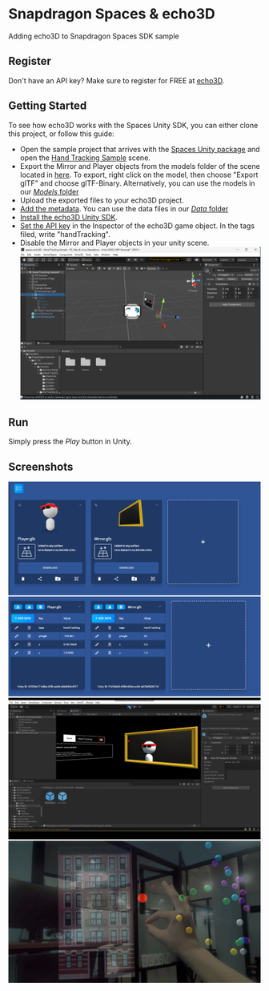 # Snapdragon Spaces & echo3D

Adding echo3D to Snapdragon Spaces SDK sample

## Register
Don't have an API key? Make sure to register for FREE at [echo3D](https://console.echo3D.co/#/auth/register).

## Getting Started
To see how echo3D works with the Spaces Unity SDK, you can either clone this project, or follow this guide:
* Open the sample project that arrives with the [Spaces Unity package](https://docs.spaces.qualcomm.com/unity/setup/SetupGuideUnity.html) and open the [Hand Tracking Sample](https://docs.spaces.qualcomm.com/unity/samples/HandTrackingSample.html) scene.
* Export the Mirror and Player objects from the models folder of the scene located in [here](/Assets/Samples/Snapdragon%20Spaces/0.7.0/Core%20Samples/Scenes/Hand%20Tracking%20Sample/Models). To export, right click on the model, then choose "Export glTF" and choose glTF-Binary. Alternatively, you can use the models in our [_Models_ folder](/Models/)
* Upload the exported files to your echo3D project.
* [Add the metadata](https://docs.echo3D.co/web-console/manage-pages/data-page/how-to-add-data#adding-metadata). You can use the data files in our [_Data_ folder](/Data/)
* [Install the echo3D Unity SDK](https://docs.echo3D.co/unity/installation).
* [Set the API key](https://docs.echo3D.co/unity/using-the-sdk) in the Inspector of the echo3D game object. In the tags filed, write "handTracking".
* Disable the Mirror and Player objects in your unity scene.<br>
![Mirror Disable](/Screenshots/Unity-spaces%20sample-%20no%20models.png)

## Run
Simply press the _Play_ button in Unity.

## Screenshots
![echo3D Models](/Screenshots/echo3D-console.png)
![echo3D Additional Data](/Screenshots/echo3D-additional%20data.png)
![Unity screenshots 1](/Screenshots/Snapshot_59.PNG)
![Unity screenshots 2](/Screenshots/Snapshot_60.PNG)
